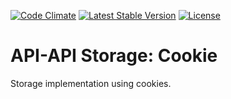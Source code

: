 [![Code Climate](https://codeclimate.com/github/api-api/storage-cookie/badges/gpa.svg)](https://codeclimate.com/github/api-api/storage-cookie)
[![Latest Stable Version](https://poser.pugx.org/api-api/storage-cookie/version)](https://packagist.org/packages/api-api/storage-cookie)
[![License](https://poser.pugx.org/api-api/storage-cookie/license)](https://packagist.org/packages/api-api/storage-cookie)

# API-API Storage: Cookie

Storage implementation using cookies.

